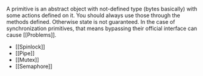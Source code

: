A primitive is an abstract object with not-defined type (bytes basically) with some actions defined on it. You should always use those through the methods defined. Otherwise state is not guaranteed.
In the case of synchronization primitives, that means bypassing their official interface can cause [[Problems]].
* [[Spinlock]]
* [[Pipe]]
* [[Mutex]]
* [[Semaphore]]